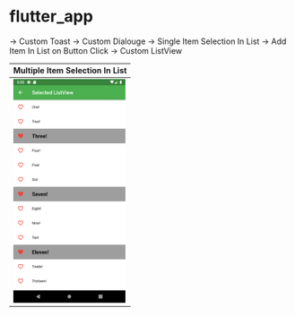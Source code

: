 # flutter_app
-> Custom Toast
-> Custom Dialouge
-> Single Item Selection In List
-> Add Item In List on Button Click
-> Custom ListView

| Multiple Item Selection In List |
|-------------------------------|
| <img src="https://github.com/afifPathan/FlutterExperiment/blob/master/Multiple%20item%20Select%20In%20List.png" height="400" alt="Screenshot"/> |
